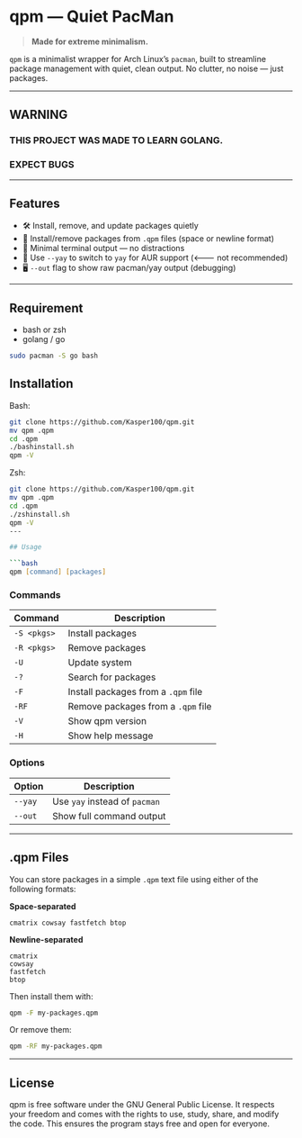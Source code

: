# qpm — Quiet PacMan

> **Made for extreme minimalism.**

`qpm` is a minimalist wrapper for Arch Linux’s `pacman`, built to streamline package management with quiet, clean output. No clutter, no noise — just packages.

---

## WARNING
### THIS PROJECT WAS MADE TO LEARN GOLANG. 
### EXPECT BUGS

---

## Features

* 🛠 Install, remove, and update packages quietly
* 📜 Install/remove packages from `.qpm` files (space or newline format)
* 🤫 Minimal terminal output — no distractions
* 🔀 Use `--yay` to switch to `yay` for AUR support (<--- not recommended)
* 🖥 `--out` flag to show raw pacman/yay output (debugging)

---
## Requirement
* bash or zsh
* golang / go
``` bash
sudo pacman -S go bash
```
## Installation
Bash:
``` bash
git clone https://github.com/Kasper100/qpm.git
mv qpm .qpm
cd .qpm
./bashinstall.sh
qpm -V
```
Zsh:
``` zsh
git clone https://github.com/Kasper100/qpm.git
mv qpm .qpm
cd .qpm
./zshinstall.sh
qpm -V
---

## Usage

```bash
qpm [command] [packages]
```

### Commands

| Command     | Description                         |
| ----------- | ----------------------------------- |
| `-S <pkgs>` | Install packages                    |
| `-R <pkgs>` | Remove packages                     |
| `-U`        | Update system                       |
| `-?`        | Search for packages                 |
| `-F`        | Install packages from a `.qpm` file |
| `-RF`       | Remove packages from a `.qpm` file  |
| `-V`        | Show qpm version                    |
| `-H`        | Show help message                   |

### Options

| Option  | Description                   |
| ------- | ----------------------------- |
| `--yay` | Use `yay` instead of `pacman` |
| `--out` | Show full command output      |

---

## .qpm Files

You can store packages in a simple `.qpm` text file using either of the following formats:

**Space-separated**

```
cmatrix cowsay fastfetch btop
```

**Newline-separated**

```
cmatrix
cowsay
fastfetch
btop
```

Then install them with:

```bash
qpm -F my-packages.qpm
```

Or remove them:

```bash
qpm -RF my-packages.qpm
```

---

## License

qpm is free software under the GNU General Public License.
It respects your freedom and comes with the rights to use, study, share, and modify the code.
This ensures the program stays free and open for everyone.
